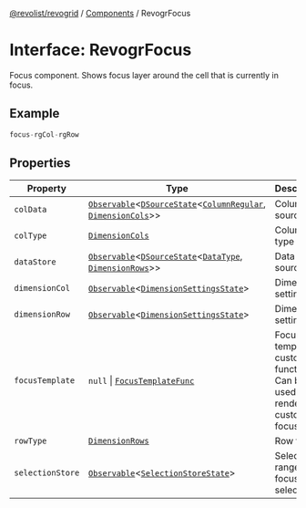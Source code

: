 [@revolist/revogrid](README.md) / [Components](Namespace.Components.md) / RevogrFocus

# Interface: RevogrFocus

Focus component. Shows focus layer around the cell that is currently in focus.

## Example

```ts
focus-rgCol-rgRow
```

## Properties

| Property | Type | Description | Defined in |
| ------ | ------ | ------ | ------ |
| `colData` | [`Observable`](TypeAlias.Observable.md)\<[`DSourceState`](TypeAlias.DSourceState.md)\<[`ColumnRegular`](Interface.ColumnRegular.md), [`DimensionCols`](TypeAlias.DimensionCols.md)\>\> | Column source | [src/components.d.ts:457](https://github.com/revolist/revogrid/blob/2ebd07d1ea2e60cec0c080f59af7557401bdcc98/src/components.d.ts#L457) |
| `colType` | [`DimensionCols`](TypeAlias.DimensionCols.md) | Column type | [src/components.d.ts:461](https://github.com/revolist/revogrid/blob/2ebd07d1ea2e60cec0c080f59af7557401bdcc98/src/components.d.ts#L461) |
| `dataStore` | [`Observable`](TypeAlias.Observable.md)\<[`DSourceState`](TypeAlias.DSourceState.md)\<[`DataType`](TypeAlias.DataType.md), [`DimensionRows`](TypeAlias.DimensionRows.md)\>\> | Data rows source | [src/components.d.ts:465](https://github.com/revolist/revogrid/blob/2ebd07d1ea2e60cec0c080f59af7557401bdcc98/src/components.d.ts#L465) |
| `dimensionCol` | [`Observable`](TypeAlias.Observable.md)\<[`DimensionSettingsState`](Interface.DimensionSettingsState.md)\> | Dimension settings X | [src/components.d.ts:469](https://github.com/revolist/revogrid/blob/2ebd07d1ea2e60cec0c080f59af7557401bdcc98/src/components.d.ts#L469) |
| `dimensionRow` | [`Observable`](TypeAlias.Observable.md)\<[`DimensionSettingsState`](Interface.DimensionSettingsState.md)\> | Dimension settings Y | [src/components.d.ts:473](https://github.com/revolist/revogrid/blob/2ebd07d1ea2e60cec0c080f59af7557401bdcc98/src/components.d.ts#L473) |
| `focusTemplate` | `null` \| [`FocusTemplateFunc`](TypeAlias.FocusTemplateFunc.md) | Focus template custom function. Can be used to render custom focus layer. | [src/components.d.ts:477](https://github.com/revolist/revogrid/blob/2ebd07d1ea2e60cec0c080f59af7557401bdcc98/src/components.d.ts#L477) |
| `rowType` | [`DimensionRows`](TypeAlias.DimensionRows.md) | Row type | [src/components.d.ts:481](https://github.com/revolist/revogrid/blob/2ebd07d1ea2e60cec0c080f59af7557401bdcc98/src/components.d.ts#L481) |
| `selectionStore` | [`Observable`](TypeAlias.Observable.md)\<[`SelectionStoreState`](TypeAlias.SelectionStoreState.md)\> | Selection, range, focus for selection | [src/components.d.ts:485](https://github.com/revolist/revogrid/blob/2ebd07d1ea2e60cec0c080f59af7557401bdcc98/src/components.d.ts#L485) |
